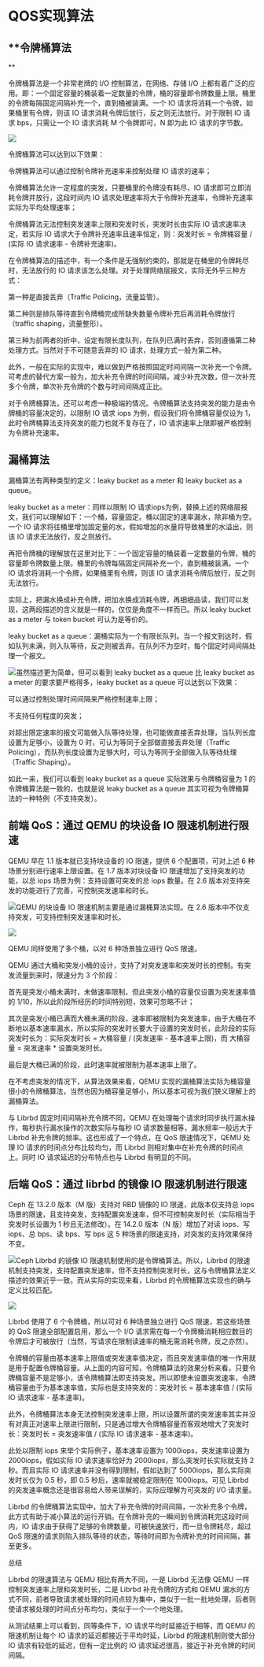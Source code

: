 # QOS实现算法

## **令牌桶算法**

令牌桶算法是一个非常老牌的 I/O 控制算法，在网络、存储 I/O 上都有着广泛的应用。即：一个固定容量的桶装着一定数量的令牌，桶的容量即令牌数量上限。桶里的令牌每隔固定间隔补充一个，直到桶被装满。一个 IO 请求将消耗一个令牌，如果桶里有令牌，则该 IO 请求消耗令牌后放行，反之则无法放行。对于限制 IO 请求 bps，只需让一个 IO 请求消耗 M 个令牌即可，N 即为此 IO 请求的字节数。

![](/assets/compute-lqk-qos1.png)

令牌桶算法可以达到以下效果：



令牌桶算法可以通过控制令牌补充速率来控制处理 IO 请求的速率；

令牌桶算法允许一定程度的突发，只要桶里的令牌没有耗尽，IO 请求即可立即消耗令牌并放行，这段时间内 IO 请求处理速率将大于令牌补充速率，令牌补充速率实际为平均处理速率；

令牌桶算法无法控制突发速率上限和突发时长，突发时长由实际 IO 请求速率决定，若实际 IO 请求大于令牌补充速率且速率恒定，则：突发时长 = 令牌桶容量 / \(实际 IO 请求速率 - 令牌补充速率\)。

在令牌桶算法的描述中，有一个条件是无强制约束的，那就是在桶里的令牌耗尽时，无法放行的 IO 请求该怎么处理。对于处理网络层报文，实际无外乎三种方式：



第一种是直接丢弃（Traffic Policing，流量监管）。

第二种则是排队等待直到令牌桶完成所缺失数量令牌补充后再消耗令牌放行（traffic shaping，流量整形）。

第三种为前两者的折中，设定有限长度队列，在队列已满时丢弃，否则遵循第二种处理方式。当然对于不可随意丢弃的 IO 请求，处理方式一般为第二种。

此外，一般在实际的实现中，难以做到严格按照固定时间间隔一次补充一个令牌。可考虑的替代方案一般为，加大补充令牌的时间间隔，减少补充次数，但一次补充多个令牌，单次补充令牌的个数与时间间隔成正比。



对于令牌桶算法，还可以考虑一种极端的情况。令牌桶算法支持突发的能力是由令牌桶的容量决定的，以限制 IO 请求 iops 为例，假设我们将令牌桶容量仅设为 1，此时令牌桶算法支持突发的能力也就不复存在了，IO 请求速率上限即被严格控制为令牌补充速率。



## 漏桶算法

漏桶算法有两种类型的定义：leaky bucket as a meter 和 leaky bucket as a queue。



leaky bucket as a meter：同样以限制 IO 请求iops为例，替换上述的网络层报文，我们可以理解如下：一个桶，容量固定。桶以固定的速率漏水，除非桶为空。一个 IO 请求将往桶里增加固定量的水，假如增加的水量将导致桶里的水溢出，则该 IO 请求无法放行，反之则放行。



再把令牌桶的理解放在这里对比下：一个固定容量的桶装着一定数量的令牌，桶的容量即令牌数量上限。桶里的令牌每隔固定间隔补充一个，直到桶被装满。一个 IO 请求将消耗一个令牌，如果桶里有令牌，则该 IO 请求消耗令牌后放行，反之则无法放行。



实际上，把漏水换成补充令牌，把加水换成消耗令牌，再细细品读，我们可以发现，这两段描述的含义就是一样的，仅仅是角度不一样而已。所以 leaky bucket as a meter 与 token bucket 可认为是等价的。



leaky bucket as a queue：漏桶实际为一个有限长队列。当一个报文到达时，假如队列未满，则入队等待，反之则被丢弃。在队列不为空时，每个固定时间间隔处理一个报文。

![](/assets/compute-lqk-qos2.png)虽然描述更为简单，但可以看到 leaky bucket as a queue 比 leaky bucket as a meter 的要求要严格得多，leaky bucket as a queue 可以达到以下效果：



可以通过控制处理时间间隔来严格控制速率上限；

不支持任何程度的突发；

对超出限定速率的报文可能做入队等待处理，也可能做直接丢弃处理，当队列长度设置为足够小，设置为 0 时，可认为等同于全部做直接丢弃处理（Traffic Policing），而队列长度设置为足够大时，可认为等同于全部做入队等待处理（Traffic Shaping）。

如此一来，我们可以看到 leaky bucket as a queue 实际效果与令牌桶容量为 1 的令牌桶算法是一致的，也就是说 leaky bucket as a queue 其实可视为令牌桶算法的一种特例（不支持突发）。

## 前端 QoS：通过 QEMU 的块设备 IO 限速机制进行限速

QEMU 早在 1.1 版本就已支持块设备的 IO 限速，提供 6 个配置项，可对上述 6 种场景分别进行速率上限设置。在 1.7 版本对块设备 IO 限速增加了支持突发的功能，以总 iops 场景为例：支持设置可突发的总 iops 数量。在 2.6 版本对支持突发的功能进行了完善，可控制突发速率和时长。

![](/assets/compute-lqk-qos3.png)QEMU 的块设备 IO 限速机制主要是通过漏桶算法实现。在 2.6 版本中不仅支持突发，可支持控制突发速率和时长。

![](/assets/compute-lqk-qos5.png)

QEMU 同样使用了多个桶，以对 6 种场景独立进行 QoS 限速。



QEMU 通过大桶和突发小桶的设计，支持了对突发速率和突发时长的控制。有突发流量到来时，限速分为 3 个阶段：



首先是突发小桶未满时，未做速率限制，但此突发小桶的容量仅设置为突发速率值的 1/10，所以此阶段所经历的时间特别短，效果可忽略不计；

其次是突发小桶已满而大桶未满的阶段，速率即被限制为突发速率，由于大桶在不断地以基本速率漏水，所以实际的突发时长要大于设置的突发时长，此阶段的实际突发时长为：实际突发时长 = 大桶容量 / \(突发速率 - 基本速率上限\)，而 大桶容量 = 突发速率 \* 设置突发时长。

最后是大桶已满的阶段，此时速率就被限制为基本速率上限了。

在不考虑突发的情况下，从算法效果来看，QEMU 实现的漏桶算法实际为桶容量很小的令牌桶算法，当然也因为桶容量足够小，所以基本可视为我们狭义理解上的漏桶算法。



与 Librbd 固定时间间隔补充令牌不同，QEMU 在处理每个请求时同步执行漏水操作，每秒执行漏水操作的次数实际与每秒 IO 请求数量相等，漏水频率一般远大于 Librbd 补充令牌的频率。这也形成了一个特点，在 QoS 限速情况下，QEMU 处理 IO 请求的时间点分布比较均匀，而 Librbd 则相对集中在补充令牌的时间点上。同时 IO 请求延迟的分布特点也与 Librbd 有明显的不同。

## 后端 QoS：通过 librbd 的镜像 IO 限速机制进行限速

Ceph 在 13.2.0 版本（M 版）支持对 RBD 镜像的 IO 限速，此版本仅支持总 iops 场景的限速，且支持突发，支持配置突发速率，但不可控制突发时长（实际相当于突发时长设置为 1 秒且无法修改）。在 14.2.0 版本（N 版）增加了对读 iops、写 iops、总 bps、读 bps、写 bps 这 5 种场景的限速支持，对突发的支持效果保持不变。

![](/assets/compute-lqk-qos6.png)Ceph Librbd 的镜像 IO 限速机制使用的是令牌桶算法。所以，Librbd 的限速机制支持突发，支持配置突发速率，但不支持控制突发时长，这与令牌桶算法定义描述的效果近乎一致。而从实际的实现来看，Librbd 的令牌桶算法实现也的确与定义比较匹配。

![](/assets/compute-lqk-qos7.png)

Librbd 使用了 6 个令牌桶，所以可对 6 种场景独立进行 QoS 限速，若这些场景的 QoS 限速全部配置启用，那么一个 I/O 请求需在每一个令牌桶消耗相应数目的令牌后才可被放行（当然，写请求在限制读速率的桶无需消耗令牌，反之亦然）。



令牌桶的容量由基本速率上限值或突发速率值决定，而且突发速率值的唯一作用就是用于配置令牌桶容量。从上面的内容可知，令牌桶算法的效果分析来看，只要令牌桶容量不是足够小，该令牌桶算法即支持突发。所以即使未设置突发速率，令牌桶容量由于为基本速率值，实际也是支持突发的：突发时长 = 基本速率值 / \(实际 IO 请求速率 - 基本速率\)。



此外，令牌桶算法本身无法控制突发速率上限，所以设置所谓的突发速率其实并没有对真正对速率上限进行限制，只是通过增大令牌桶容量而客观地增大了突发时长：突发时长 = 突发速率值 / \(实际 IO 请求速率 - 基本速率\)。



此处以限制 iops 来举个实际例子，基本速率设置为 1000iops，突发速率设置为 2000iops，假如实际 IO 请求速率恰好为 2000iops，那么突发时长实际就支持 2 秒。而且实际 IO 请求速率并没有得到限制，假如达到了 5000iops，那么实际突发时长仅为 0.5 秒，即 0.5 秒后，速率就被稳定限制在 1000iops。可见 Librbd 的突发速率概念还是很容易给人带来误解的，实际应理解为可突发的 I/O 请求量。



Librbd 的令牌桶算法实现中，加大了补充令牌的时间间隔，一次补充多个令牌，此方式有助于减小算法的运行开销。在令牌补充的一瞬间到令牌消耗完这段时间内，IO 请求由于获得了足够的令牌数量，可被快速放行，而一旦令牌耗尽，超过 QoS 限速的请求则陷入排队等待的状态，等待时间即为令牌补充的时间间隔，甚至更多。



总结

Librbd 的限速算法与 QEMU 相比有两大不同，一是 Librbd 无法像 QEMU 一样控制突发速率上限和突发时长，二是 Librbd 补充令牌的方式和 QEMU 漏水的方式不同，前者导致请求被处理的时间点较为集中，类似于一批一批地处理，后者则使请求被处理的时间点分布均匀，类似于一个一个地处理。



从测试结果上可以看到，同等条件下，IO 请求平均时延接近于相等，而 QEMU 的限速机制让每个 IO 请求的延迟都接近于平均时延，Librbd 的限速机制则使大部分 IO 请求有较低的延迟，但有一定比例的 IO 请求延迟很高，接近于补充令牌的时间间隔。





